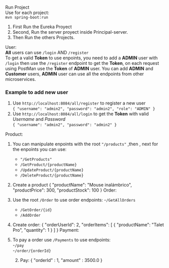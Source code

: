  Run Project  
 Use for each project:  
`mvn spring-boot:run`

1. First Run the Eureka Proyect
2. Second, Run the server proyect inside Principal-server.
3. Then Run the others Projects.

User:  
**All** users can use `/login` AND `/register`  
To get a valid **Token** to use enpoints, you need to add a **ADMIN** user with `/login` then use the `/register` endpoint to get the **Token**, on each request using PostMan use the **Token** of **ADMIN** user.
You can add **ADMIN** and **Customer** users, **ADMIN** user can use all the endpoints from other microservices.    
  
### Example to add new user  
1. Use `http://localhost:8084/all/register` to register a new user  
`{
  "username": "admin2",
  "password": "admin2",
  "role": "ADMIN"
}`
2. Use `http://localhost:8084/all/login` to get the **Token** with valid *Username* and *Password*  
   `{
  "username": "admin2",
  "password": "admin2"
   }`

Product:  
1. You can manipulate enpoints with the root  `"/products"` ,then , next for the enpoints you can use:
   -  `"/GetProducts"`
   -  `/GetProduct/{productName}`
   -  `/UpdateProduct/{productName}`
   -  `/DeleteProduct/{productName}`
  
 2. Create a product
  {
  "productName": "Mouse inalámbrico",
  "productPrice": 300,
  "productStock": 100
   }
Order:  
1. Use the root `/Order` to use order endpoints:
   -`/GetAllOrders`
   - `/GetOrder/{id}`
   - `/AddOrder`

 2. Create order:
    {
  "orderUserId": 2,
  "orderItems": [
    {
      "productName": "Talet Pro",
      "quantity": 1
    }
  ]
}
Payment:  
1. To pay a order use `/Payments` to use endpoints:  
   -`/pay`  
   -`/order/{orderId}`  

   2. Pay:
      {
    "orderId" : 1,
    "amount" : 3500.0
    }
      
